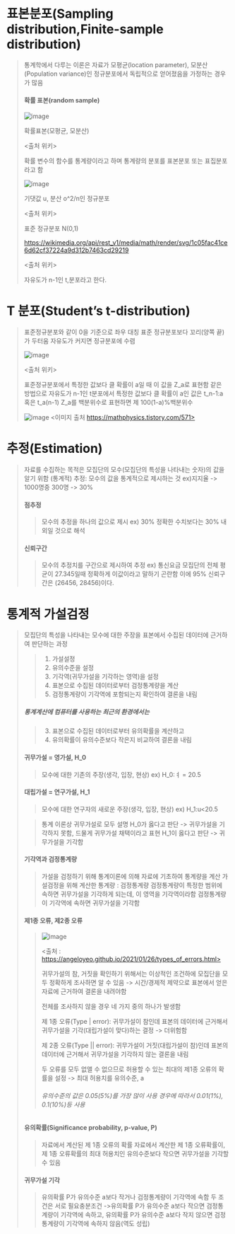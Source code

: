 # 표본분포(Sampling distribution,Finite-sample distribution)

> 통계학에서 다루는 이론은 자료가 모평균(location parameter), 모분산(Population variance)인 정규분포에서 독립적으로 얻어졌음을 가정하는 경우가 많음
> 
> #### 확률 표본(random sample)
> ![image](https://user-images.githubusercontent.com/65435447/165728977-40a35682-4bd1-4050-8008-0b64d84af40c.png)
>
> 확률표본(모평균, 모분산)
>
> <출처 위키>
> 
> 확률 변수의 함수를 통계량이라고 하며 통계량의 분포를 표본분포 또는 표집분포라고 함
>
> ![image](https://user-images.githubusercontent.com/65435447/165731160-e38280e0-7b85-45aa-a961-513e5c8e5fa6.png)
> 
> 기댓값 u, 분산 o^2/n인 정규분포
> 
> <출처 위키>
> 
> 표준 정규분포 N(0,1)
>
> https://wikimedia.org/api/rest_v1/media/math/render/svg/1c05fac41ce6d62cf37224a9d312b7463cd29219
>
> <출처 위키>
>
> 자유도가 n-1인 t,분포라고 한다.

# T 분포(Student’s t-distribution)

>  표준정규분포와 같이 0을 기준으로 좌우 대칭
>  표준 정규분포보다 꼬리(양쪽 끝)가 두터움
>  자유도가 커지면 정규분포에 수렴
>
> ![image](https://user-images.githubusercontent.com/65435447/165732291-8dbbc0ba-4dbe-4429-847d-ee4c212489ac.png)
>
> <출처 위키>
>
> 표준정규분포에서 특정한 값보다 클 확률이 a일 때 이 값을 Z_a로 표현함
> 같은 방법으로 자유도가 n-1인 t분포에서 특정한 값보다 클 확률이 a인 값은 t_n-1:a 혹은 t_a(n-1)
> Z_a를 백분위수로 표현하면 제 100(1-a)%백분위수
>
> ![image](https://user-images.githubusercontent.com/65435447/165733940-39984c8a-2d28-41e2-bfa7-0c098b0f91f1.png)
> <이미지 출처 https://mathphysics.tistory.com/571>
> 

# 추정(Estimation)

> 자료를 수집하는 목적은 모집단의 모수(모집단의 특성을 나타내는 숫자)의 값을 알기 위함
> (통계적) 추정: 모수의 값을 통계적으로 제시하는 것
> ex)지지율 -> 1000명중 300명 -> 30%
>
> #### 점추정
> >
> >  모수의 추정을 하나의 값으로 제시
> > ex) 30% 정확한 수치보다는 30% 내외일 것으로 해석
>
> #### 신뢰구간
> > 
> > 모수의 추정치를 구간으로 제시하여 추정
> > ex) 통신요금 모집단의 전체 평균이 27.345일때 정확하게 이값이라고 말하기 곤란함 이에 95% 신뢰구간은 (26456, 28456)이다.
>
>

# 통계적 가설검정

> 모집단의 특성을 나타내는 모수에 대한 주장을 표본에서 수집된 데이터에 근거하여 판단하는 과정
> 
> > 1. 가설설정
> > 2. 유의수준을 설정
> > 3. 기각역(귀무가설을 기각하는 영역)을 설정
> > 4. 표본으로 수집된 데이터로부터 검정통계량을 계산
> > 5. 검정통계량이 기각역에 포함되는지 확인하여 결론을 내림
>
> ##### 통계계산에 컴퓨터를 사용하는 최근의 환경에서는 
>
> > 3. 표본으로 수집된 데이터로부터 유의확률을 계산하고
> > 4. 유의확률이 유의수준보다 작은지 비교하여 결론을 내림
> > 
>
> #### 귀무가설 = 영가설, H_0
>
> > 모수에 대한 기존의 주장(생각, 입장, 현상)
> > ex) H_0:ㅕ = 20.5
>
>
> #### 대립가설 = 연구가설, H_1
>
> > 모수에 대한 연구자의 새로운 주장(생각, 입장, 현상)
> > ex) H_1:u<20.5
>
> > 통계 이론상 귀무가설로 모두 설명 
> > H_0가 옳다고 판단 -> 귀무가설을 기각하지 못함, 드물게 귀무가설 채택이라고 표현
> > H_1이 옳다고 판단 -> 귀무가설을 기각함
>
> #### 기각역과 검정통계량
>
> > 가설을 검정하기 위해 통계이론에 의해 자료에 기초하여 통계량을 계산
> > 가설검정을 위해 계산한 통계량 : 검정통계량
> > 검정통계량이 특정한 범위에 속하면 귀무가설을 기각하게 되는데, 이 영역을 기각역이라함
> > 검정통계량이 기각역에 속하면 귀무가설을 기각함
>
> #### 제1종 오류, 제2종 오류
>
> > ![image](https://user-images.githubusercontent.com/65435447/165739009-d8191c78-3b8d-49be-9d6c-fcb1873430a4.png)
> > 
> > <출처 : https://angeloyeo.github.io/2021/01/26/types_of_errors.html>
> >
> > 귀무가설의 참, 거짓을 확인하기 위해서는 이상적인 조건하에 모집단을 모두 정확하게 조사하면 알 수 있음
> > -> 시간/경제적 제약으로 표본에서 얻은 자료에 근거하여 결론을 내려야함
> > 
> > 전체를 조사하지 않을 경우 네 가지 중의 하나가 발생함
> > 
> > 제 1종 오류(Type | error): 귀무가설이 참인데 표본의 데이터에 근거해서 귀무가설을 기각(대립가설이 맞다)하는 결정 -> 더위험함
> > 
> > 제 2종 오류(Type || error): 귀무가설이 거짓(대립가설이 참)인데 표본의 데이터에 근거해서 귀무가설을 기각하지 않는 결론을 내림
> >
> > 두 오류를 모두 없앨 수 없으므로 허용할 수 있는 최대의 제1종 오류의 확률을 설정
> >  -> 최대 허용치를 유의수준, a
> > ###### 유의수준의 값은 0.05(5%)를 가장 많이 사용 경우에 따라서 0.01(1%), 0.1(10%)등 사용 
>
> #### 유의확률(Significance probability, p-value, P)
>
> > 자료에서 계산된 제 1종 오류의 확률
> > 자료에서 계산한 제 1종 오류확률이, 제 1종 오류확률의 최대 허용치인 유의수준보다 작으면 귀무가설을 기각할 수 있음
>
> #### 귀무가설 기각
>
> > 유의확률 P가 유의수준 a보다 작거나 검정통계량이 기각역에 속함
> > 두 조건은 서로 필요충분조건
> > ->유의확률 P가 유의수준 a보다 작으면 검정통계량이 기각역에 속하고, 유의확률 P가 유의수준 a보다 작지 않으면 검정통계량이 기각역에 속하지 않음(역도 성립)





















